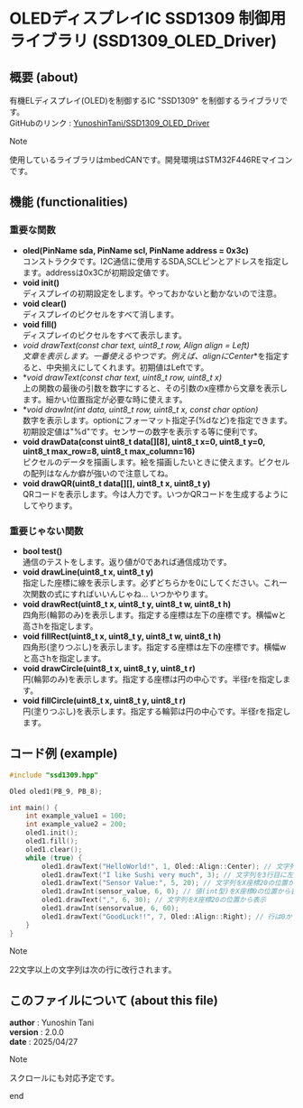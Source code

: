 # OLEDディスプレイIC SSD1309 制御用ライブラリ (SSD1309_OLED_Driver)

## 概要 (about)

有機ELディスプレイ(OLED)を制御するIC "SSD1309" を制御するライブラリです。  
GitHubのリンク : [YunoshinTani/SSD1309_OLED_Driver](https://github.com/YunoshinTani/SSD1309_OLED_Driver.git)

> [!NOTE]
> 使用しているライブラリはmbedCANです。開発環境はSTM32F446REマイコンです。

## 機能 (functionalities)

### 重要な関数

- **oled(PinName sda, PinName scl, PinName address = 0x3c)**  
コンストラクタです。I2C通信に使用するSDA,SCLピンとアドレスを指定します。addressは0x3Cが初期設定値です。
- **void init()**  
ディスプレイの初期設定をします。やっておかないと動かないので注意。
- **void clear()**  
ディスプレイのピクセルをすべて消します。
- **void fill()**  
ディスプレイのピクセルをすべて表示します。
- **void drawText(const char *text, uint8_t row, Align align = Left)**  
文章を表示します。一番使えるやつです。例えば、alignに**Center**を指定すると、中央揃えにしてくれます。初期値はLeftです。
- **void drawText(const char *text, uint8_t row, uint8_t x)**  
上の関数の最後の引数を数字にすると、その引数のx座標から文章を表示します。細かい位置指定が必要な時に使えます。
- **void drawInt(int data, uint8_t row, uint8_t x, const char *option)**  
数字を表示します。optionにフォーマット指定子(%dなど)を指定できます。初期設定値は"%d"です。センサーの数字を表示する等に便利です。
- **void drawData(const uint8_t data[][8], uint8_t x=0, uint8_t y=0, uint8_t max_row=8, uint8_t max_column=16)**  
ピクセルのデータを描画します。絵を描画したいときに使えます。ピクセルの配列はなんか癖が強いので注意してね。
- **void drawQR(uint8_t data[][], uint8_t x, uint8_t y)**  
QRコードを表示します。今は人力です。いつかQRコードを生成するようにしてやります。

### 重要じゃない関数

- **bool test()**  
通信のテストをします。返り値が0であれば通信成功です。
- **void drawLine(uint8_t x, uint8_t y)**  
指定した座標に線を表示します。必ずどちらかを0にしてください。これ一次関数の式にすればいいんじゃね... いつかやります。
- **void drawRect(uint8_t x, uint8_t y, uint8_t w, uint8_t h)**  
四角形(輪郭のみ)を表示します。指定する座標は左下の座標です。横幅wと高さhを指定します。
- **void fillRect(uint8_t x, uint8_t y, uint8_t w, uint8_t h)**  
四角形(塗りつぶし)を表示します。指定する座標は左下の座標です。横幅wと高さhを指定します。
- **void drawCircle(uint8_t x, uint8_t y, uint8_t r)**  
円(輪郭のみ)を表示します。指定する座標は円の中心です。半径rを指定します。
- **void fillCircle(uint8_t x, uint8_t y, uint8_t r)**  
円(塗りつぶし)を表示します。指定する輪郭は円の中心です。半径rを指定します。

## コード例 (example)

```cpp
#include "ssd1309.hpp"

Oled oled1(PB_9, PB_8);

int main() {
    int example_value1 = 100;
    int example_value2 = 200;
    oled1.init();
    oled1.fill();
    oled1.clear();
    while (true) {
        oled1.drawText("HelloWorld!", 1, Oled::Align::Center); // 文字列を1行目に中央揃えで表示
        oled1.drawText("I like Sushi very much", 3); // 文字列を3行目に左揃え(デフォルト)で表示
        oled1.drawText("Sensor Value:", 5, 20); // 文字列をX座標20の位置から表示
        oled1.drawInt(sensor_value, 6, 0); // 値(int型)をX座標0の位置から表示
        oled1.drawText(",", 6, 30); // 文字列をX座標20の位置から表示
        oled1.drawInt(sensorvalue, 6, 60);
        oled1.drawText("GoodLuck!!", 7, Oled::Align::Right); // 行は0から7まで
    }
}
```

> [!NOTE]
> 22文字以上の文字列は次の行に改行されます。

## このファイルについて (about this file)

**author**  : Yunoshin Tani  
**version** : 2.0.0  
**date**    : 2025/04/27  

> [!NOTE]
> スクロールにも対応予定です。

end
